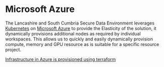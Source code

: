 # Microsoft Azure
The Lancashire and South Cumbria Secure Data Environment leverages [Kubernetes](https://kubernetes.io/) on [Microsoft Azure](https://azure.microsoft.com/en-gb/products/kubernetes-service) to provide the Elasticity of the solution, it dynamically provisions additional nodes as required by individual workspaces. This allows us to quickly and easily dynamically provision compute, memory and GPU resource as is suitable for a specific resource project.

[Infrastructure in Azure is provisioned using terraform](https://github.com/lsc-sde/iac-terraform-azure)